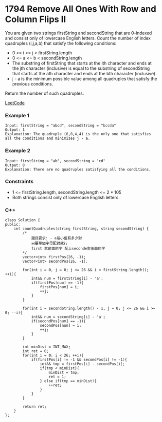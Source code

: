 # 1794  Remove All Ones With Row and Column Flips II

You are given two strings firstString and secondString that are 0-indexed and consist only of lowercase English letters. Count the number of index quadruples (i,j,a,b) that satisfy the following conditions:

* 0 <= i <= j < firstString.length
* 0 <= a <= b < secondString.length
* The substring of firstString that starts at the ith character and ends at the jth character (inclusive) is equal to the substring of secondString that starts at the ath character and ends at the bth character (inclusive).
* j - a is the minimum possible value among all quadruples that satisfy the previous conditions.

Return the number of such quadruples.


[LeetCode](https://leetcode.cn/problems/count-pairs-of-equal-substrings-with-minimum-difference/)


### Example 1

```
Input: firstString = "abcd", secondString = "bccda"
Output: 1
Explanation: The quadruple (0,0,4,4) is the only one that satisfies all the conditions and minimizes j - a.
```

### Example 2

```
Input: firstString = "ab", secondString = "cd"
Output: 0
Explanation: There are no quadruples satisfying all the conditions.
```


### Constraints

* 1 <= firstString.length, secondString.length <= 2 * 105
* Both strings consist only of lowercase English letters.

### C++ 

```
class Solution {
public:
    int countQuadruples(string firstString, string secondString) {
        /*
            題目要求j - a最小值有多少對
            只要單個字母配對就行
            first 愈前面的字 配上seconde愈後面的字
        */
        vector<int> firstPos(26, -1);
        vector<int> secondPos(26, -1);

        for(int i = 0, j = 0; j <= 26 && i < firstString.length(); ++i){
            int&& num = firstString[i] - 'a';
            if(firstPos[num] == -1){
                firstPos[num] = i;
                ++j;
            }                
        }

        for(int i = secondString.length() - 1, j = 0; j <= 26 && i >= 0; --i){
            int&& num = secondString[i] - 'a';
            if(secondPos[num] == -1){
                secondPos[num] = i;
                ++j;
            }
        }

        int minDist = INT_MAX;
        int ret = 0;
        for(int i = 0; i < 26; ++i){
            if(firstPos[i] != -1 && secondPos[i] != -1){
                int&& tmp = firstPos[i] - secondPos[i];
                if(tmp < minDist){
                    minDist = tmp;
                    ret = 1;
                } else if(tmp == minDist){
                    ++ret;
                }
            }
        }

        return ret;
    }
};
```
